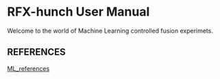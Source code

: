 
# RFX-hunch User Manual

Welcome to the world of Machine Learning controlled fusion experimets.

## REFERENCES

[ML_references](ML_references.md)

